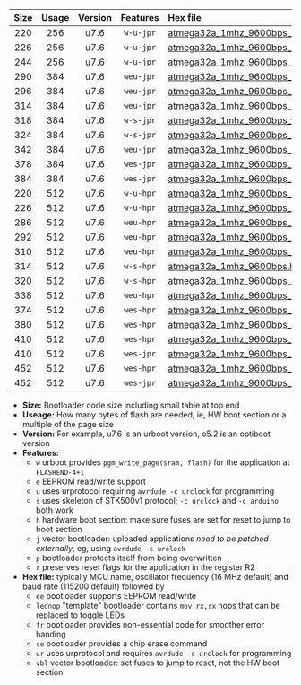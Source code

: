|Size|Usage|Version|Features|Hex file|
|:-:|:-:|:-:|:-:|:--|
|220|256|u7.6|`w-u-jpr`|[atmega32a_1mhz_9600bps_ur_vbl.hex](https://raw.githubusercontent.com/stefanrueger/urboot/main/atmega32a_1mhz_9600bps_ur_vbl.hex)|
|226|256|u7.6|`w-u-jpr`|[atmega32a_1mhz_9600bps_lednop_ur_vbl.hex](https://raw.githubusercontent.com/stefanrueger/urboot/main/atmega32a_1mhz_9600bps_lednop_ur_vbl.hex)|
|244|256|u7.6|`w-u-jpr`|[atmega32a_1mhz_9600bps_lednop_fr_ur_vbl.hex](https://raw.githubusercontent.com/stefanrueger/urboot/main/atmega32a_1mhz_9600bps_lednop_fr_ur_vbl.hex)|
|290|384|u7.6|`weu-jpr`|[atmega32a_1mhz_9600bps_ee_ur_vbl.hex](https://raw.githubusercontent.com/stefanrueger/urboot/main/atmega32a_1mhz_9600bps_ee_ur_vbl.hex)|
|296|384|u7.6|`weu-jpr`|[atmega32a_1mhz_9600bps_ee_lednop_ur_vbl.hex](https://raw.githubusercontent.com/stefanrueger/urboot/main/atmega32a_1mhz_9600bps_ee_lednop_ur_vbl.hex)|
|314|384|u7.6|`weu-jpr`|[atmega32a_1mhz_9600bps_ee_lednop_fr_ur_vbl.hex](https://raw.githubusercontent.com/stefanrueger/urboot/main/atmega32a_1mhz_9600bps_ee_lednop_fr_ur_vbl.hex)|
|318|384|u7.6|`w-s-jpr`|[atmega32a_1mhz_9600bps_vbl.hex](https://raw.githubusercontent.com/stefanrueger/urboot/main/atmega32a_1mhz_9600bps_vbl.hex)|
|324|384|u7.6|`w-s-jpr`|[atmega32a_1mhz_9600bps_lednop_vbl.hex](https://raw.githubusercontent.com/stefanrueger/urboot/main/atmega32a_1mhz_9600bps_lednop_vbl.hex)|
|342|384|u7.6|`weu-jpr`|[atmega32a_1mhz_9600bps_ee_lednop_fr_ce_ur_vbl.hex](https://raw.githubusercontent.com/stefanrueger/urboot/main/atmega32a_1mhz_9600bps_ee_lednop_fr_ce_ur_vbl.hex)|
|378|384|u7.6|`wes-jpr`|[atmega32a_1mhz_9600bps_ee_vbl.hex](https://raw.githubusercontent.com/stefanrueger/urboot/main/atmega32a_1mhz_9600bps_ee_vbl.hex)|
|384|384|u7.6|`wes-jpr`|[atmega32a_1mhz_9600bps_ee_lednop_vbl.hex](https://raw.githubusercontent.com/stefanrueger/urboot/main/atmega32a_1mhz_9600bps_ee_lednop_vbl.hex)|
|220|512|u7.6|`w-u-hpr`|[atmega32a_1mhz_9600bps_ur.hex](https://raw.githubusercontent.com/stefanrueger/urboot/main/atmega32a_1mhz_9600bps_ur.hex)|
|226|512|u7.6|`w-u-hpr`|[atmega32a_1mhz_9600bps_lednop_ur.hex](https://raw.githubusercontent.com/stefanrueger/urboot/main/atmega32a_1mhz_9600bps_lednop_ur.hex)|
|286|512|u7.6|`weu-hpr`|[atmega32a_1mhz_9600bps_ee_ur.hex](https://raw.githubusercontent.com/stefanrueger/urboot/main/atmega32a_1mhz_9600bps_ee_ur.hex)|
|292|512|u7.6|`weu-hpr`|[atmega32a_1mhz_9600bps_ee_lednop_ur.hex](https://raw.githubusercontent.com/stefanrueger/urboot/main/atmega32a_1mhz_9600bps_ee_lednop_ur.hex)|
|310|512|u7.6|`weu-hpr`|[atmega32a_1mhz_9600bps_ee_lednop_fr_ur.hex](https://raw.githubusercontent.com/stefanrueger/urboot/main/atmega32a_1mhz_9600bps_ee_lednop_fr_ur.hex)|
|314|512|u7.6|`w-s-hpr`|[atmega32a_1mhz_9600bps.hex](https://raw.githubusercontent.com/stefanrueger/urboot/main/atmega32a_1mhz_9600bps.hex)|
|320|512|u7.6|`w-s-hpr`|[atmega32a_1mhz_9600bps_lednop.hex](https://raw.githubusercontent.com/stefanrueger/urboot/main/atmega32a_1mhz_9600bps_lednop.hex)|
|338|512|u7.6|`weu-hpr`|[atmega32a_1mhz_9600bps_ee_lednop_fr_ce_ur.hex](https://raw.githubusercontent.com/stefanrueger/urboot/main/atmega32a_1mhz_9600bps_ee_lednop_fr_ce_ur.hex)|
|374|512|u7.6|`wes-hpr`|[atmega32a_1mhz_9600bps_ee.hex](https://raw.githubusercontent.com/stefanrueger/urboot/main/atmega32a_1mhz_9600bps_ee.hex)|
|380|512|u7.6|`wes-hpr`|[atmega32a_1mhz_9600bps_ee_lednop.hex](https://raw.githubusercontent.com/stefanrueger/urboot/main/atmega32a_1mhz_9600bps_ee_lednop.hex)|
|410|512|u7.6|`wes-hpr`|[atmega32a_1mhz_9600bps_ee_lednop_fr.hex](https://raw.githubusercontent.com/stefanrueger/urboot/main/atmega32a_1mhz_9600bps_ee_lednop_fr.hex)|
|410|512|u7.6|`wes-jpr`|[atmega32a_1mhz_9600bps_ee_lednop_fr_vbl.hex](https://raw.githubusercontent.com/stefanrueger/urboot/main/atmega32a_1mhz_9600bps_ee_lednop_fr_vbl.hex)|
|452|512|u7.6|`wes-hpr`|[atmega32a_1mhz_9600bps_ee_lednop_fr_ce.hex](https://raw.githubusercontent.com/stefanrueger/urboot/main/atmega32a_1mhz_9600bps_ee_lednop_fr_ce.hex)|
|452|512|u7.6|`wes-jpr`|[atmega32a_1mhz_9600bps_ee_lednop_fr_ce_vbl.hex](https://raw.githubusercontent.com/stefanrueger/urboot/main/atmega32a_1mhz_9600bps_ee_lednop_fr_ce_vbl.hex)|

- **Size:** Bootloader code size including small table at top end
- **Useage:** How many bytes of flash are needed, ie, HW boot section or a multiple of the page size
- **Version:** For example, u7.6 is an urboot version, o5.2 is an optiboot version
- **Features:**
  + `w` urboot provides `pgm_write_page(sram, flash)` for the application at `FLASHEND-4+1`
  + `e` EEPROM read/write support
  + `u` uses urprotocol requiring `avrdude -c urclock` for programming
  + `s` uses skeleton of STK500v1 protocol; `-c urclock` and `-c arduino` both work
  + `h` hardware boot section: make sure fuses are set for reset to jump to boot section
  + `j` vector bootloader: uploaded applications *need to be patched externally*, eg, using `avrdude -c urclock`
  + `p` bootloader protects itself from being overwritten
  + `r` preserves reset flags for the application in the register R2
- **Hex file:** typically MCU name, oscillator frequency (16 MHz default) and baud rate (115200 default) followed by
  + `ee` bootloader supports EEPROM read/write
  + `lednop` "template" bootloader contains `mov rx,rx` nops that can be replaced to toggle LEDs
  + `fr` bootloader provides non-essential code for smoother error handing
  + `ce` bootloader provides a chip erase command
  + `ur` uses urprotocol and requires `avrdude -c urclock` for programming
  + `vbl` vector bootloader: set fuses to jump to reset, not the HW boot section
